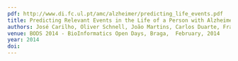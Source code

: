 ```yaml
---
pdf: http://www.di.fc.ul.pt/amc/alzheimer/predicting_life_events.pdf
title: Predicting Relevant Events in the Life of a Person with Alzheimer
authors: José Carilho, Oliver Schnell, João Martins, Carlos Duarte, Francisco Couto, Luís Carriço, Tiago Guerreiro BODS 2014 - BioInformatics Open Days, Braga, February, 2014
venue: BODS 2014 - BioInformatics Open Days, Braga,  February, 2014
year: 2014
doi: 
---
```


